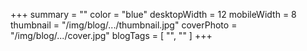 +++
summary = ""
color = "blue"
desktopWidth = 12
mobileWidth = 8
thumbnail = "/img/blog/.../thumbnail.jpg"
coverPhoto = "/img/blog/.../cover.jpg"
blogTags = [
  "",
  ""
]
+++
